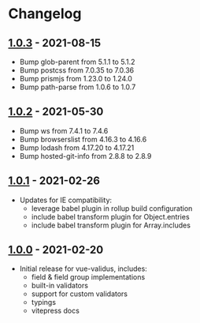 # Changelog

## [1.0.3] - 2021-08-15

* Bump glob-parent from 5.1.1 to 5.1.2
* Bump postcss from 7.0.35 to 7.0.36
* Bump prismjs from 1.23.0 to 1.24.0
* Bump path-parse from 1.0.6 to 1.0.7

## [1.0.2] - 2021-05-30

* Bump ws from 7.4.1 to 7.4.6
* Bump browserslist from 4.16.3 to 4.16.6
* Bump lodash from 4.17.20 to 4.17.21
* Bump hosted-git-info from 2.8.8 to 2.8.9

## [1.0.1] - 2021-02-26

* Updates for IE compatibility:
  * leverage babel plugin in rollup build configuration
  * include babel transform plugin for Object.entries
  * include babel transform plugin for Array.includes

## [1.0.0] - 2021-02-20

* Initial release for vue-validus, includes:
  * field & field group implementations
  * built-in validators
  * support for custom validators
  * typings
  * vitepress docs

[1.0.3]: https://github.com/dev-tavern/vue-validus/releases/tag/v1.0.3
[1.0.2]: https://github.com/dev-tavern/vue-validus/releases/tag/v1.0.2
[1.0.1]: https://github.com/dev-tavern/vue-validus/releases/tag/v1.0.1
[1.0.0]: https://github.com/dev-tavern/vue-validus/releases/tag/v1.0.0

